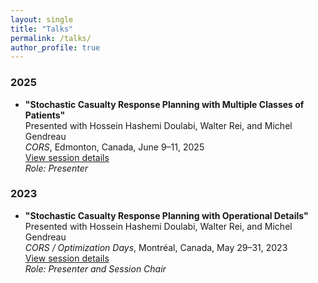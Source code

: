 ```yaml
---
layout: single
title: "Talks"
permalink: /talks/
author_profile: true
---
```

### 2025

- **"Stochastic Casualty Response Planning with Multiple Classes of Patients"**  
  Presented with Hossein Hashemi Doulabi, Walter Rei, and Michel Gendreau  
  *CORS*, Edmonton, Canada, June 9–11, 2025  
  [View session details](https://site.pheedloop.com/event/cors2025/sessions/SES4FPSJE29QDBX79)  
  *Role: Presenter*
  
### 2023

- **"Stochastic Casualty Response Planning with Operational Details"**  
  Presented with Hossein Hashemi Doulabi, Walter Rei, and Michel Gendreau  
  *CORS / Optimization Days*, Montréal, Canada, May 29–31, 2023  
  [View session details](https://symposia.cirrelt.ca/CORS-JOPT/en/schedule?slot_id=2095)  
  *Role: Presenter and Session Chair*
